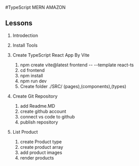 #TypeScript MERN AMAZON

## Lessons

1. Introdection
2. Install Tools
3. Create TypeScript React App By Vite

   1. npm create vite@latest frontend -- --template react-ts
   2. cd frontend
   3. npm install
   4. npm run dev
   5. Create folder ./SRC/ (pages),(components),(types)

4. Create Git Repository

   1. add Readme.MD
   2. create github account
   3. connect vs code to github
   4. publish repository

5. List Product

   1. create Product type
   2. create product array
   3. add product images
   4. render products
